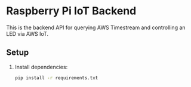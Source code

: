 # Raspberry Pi IoT Backend

This is the backend API for querying AWS Timestream and controlling an LED via AWS IoT.

## Setup

1. Install dependencies:
   ```sh
   pip install -r requirements.txt